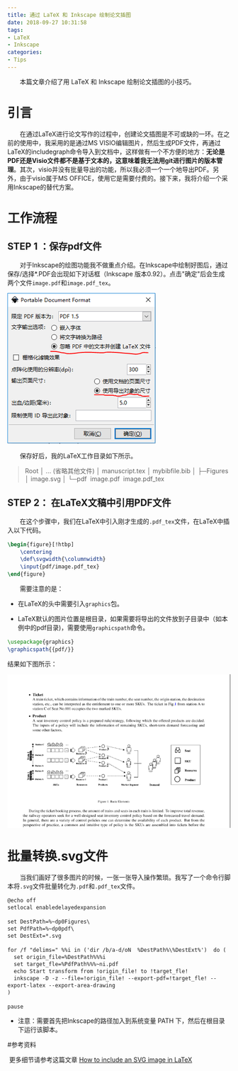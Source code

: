 ```yaml
---
title: 通过 LaTeX 和 Inkscape 绘制论文插图
date: 2018-09-27 10:31:58
tags: 
- LaTeX
- Inkscape
categories:
- Tips
---
```


&emsp;&emsp;本篇文章介绍了用 LaTeX 和 Inkscape 绘制论文插图的小技巧。

<!-- more -->

# 引言

&emsp;&emsp;在通过LaTeX进行论文写作的过程中，创建论文插图是不可或缺的一环。在之前的使用中，我采用的是通过MS VISIO编辑图片，然后生成PDF文件，再通过LaTeX的includegraph命令导入到文档中，这样做有一个不方便的地方：**无论是PDF还是Visio文件都不是基于文本的，这意味着我无法用git进行图片的版本管理**。其次，visio并没有批量导出的功能，所以我必须一个一个地导出PDF。另外，由于visio属于MS OFFICE，使用它是需要付费的。接下来，我将介绍一个采用Inkscape的替代方案。

# 工作流程

## STEP 1 ：保存pdf文件 
&emsp;&emsp;对于Inkscape的绘图功能我不做重点介绍。在Inkscape中绘制好图后，通过保存/选择*.PDF会出现如下对话框（Inkscape 版本0.92）。点击"确定"后会生成两个文件`image.pdf`和`image.pdf_tex`。

![1](DrawingWithLaTexAndInkscape/1.PNG)

&emsp;&emsp;保存好后，我的LaTeX工作目录如下所示。

>Root
>│  ... (省略其他文件)
>│  manuscript.tex
>│  mybibfile.bib
>│
>├─Figures
>│      image.svg
>│
>└─pdf
>​        image.pdf
>​        image.pdf_tex

## STEP 2： 在LaTeX文稿中引用PDF文件
&emsp;&emsp;在这个步骤中，我们在LaTeX中引入刚才生成的`.pdf_tex`文件，在LaTeX中插入以下代码。

```latex
\begin{figure}[!htbp] 
    \centering
    \def\svgwidth{\columnwidth}
    \input{pdf/image.pdf_tex}
\end{figure}
```

&emsp;&emsp;需要注意的是：

* 在LaTeX的头中需要引入`graphics`包。

* LaTeX默认的图片位置是根目录，如果需要将导出的文件放到子目录中（如本例中的pdf目录)，需要使用`graphicspath`命令。

```latex
\usepackage{graphics}
\graphicspath{{pdf/}}
```
结果如下图所示：

![2](DrawingWithLaTexAndInkscape/2.PNG)

# 批量转换.svg文件

&emsp;&emsp;当我们画好了很多图片的时候，一张一张导入操作繁琐。我写了一个命令行脚本将`.svg`文件批量转化为`.pdf`和`.pdf_tex`文件。

```shell
@echo off
setlocal enabledelayedexpansion

set DestPath=%~dp0Figures\
set PdfPath=%~dp0pdf\
set DestExt=*.svg

for /f "delims=" %%i in ('dir /b/a-d/oN  %DestPath%\%DestExt%')  do (
  set origin_file=%DestPath%%%i
  set target_fle=%PdfPath%%%~ni.pdf
  echo Start transform from !origin_file! to !target_fle!
  inkscape -D -z --file=!origin_file! --export-pdf=!target_fle! --export-latex --export-area-drawing
)

pause
```
- 注意：需要首先把Inkscape的路径加入到系统变量 PATH 下，然后在根目录下运行该脚本。

#参考资料 

​       更多细节请参考这篇文章 [How to include an SVG image in LaTeX](http://mirror.las.iastate.edu/tex-archive/info/svg-inkscape/InkscapePDFLaTeX.pdf)



